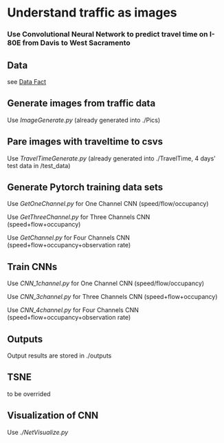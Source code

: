 # Understand traffic as images
### Use Convolutional Neural Network to predict travel time on I-80E from Davis to West Sacramento

## Data 
see [Data Fact](https://github.com/JeanUCD/CNN_traveltime_prediction/blob/master/Data/Data%20Fact.docx)

## Generate images from traffic data
Use *ImageGenerate.py* (already generated into ./Pics)

## Pare images with traveltime to csvs
Use *TravelTimeGenerate.py* (already generated into ./TravelTime, 4 days' test data in /test_data)

## Generate Pytorch training data sets
Use *GetOneChannel.py* for One Channel CNN (speed/flow/occupancy)  

Use *GetThreeChannel.py* for Three Channels CNN (speed+flow+occupancy)  

Use *GetChannel.py* for Four Channels CNN (speed+flow+occupancy+observation rate)

## Train CNNs
Use *CNN_1channel.py* for One Channel CNN (speed/flow/occupancy)  

Use *CNN_3channel.py* for Three Channels CNN (speed+flow+occupancy)  

Use *CNN_4channel.py* for Four Channels CNN (speed+flow+occupancy+observation rate)

## Outputs
Output results are stored in ./outputs

## TSNE
to be overrided

## Visualization of CNN
Use *./NetVisualize.py*
